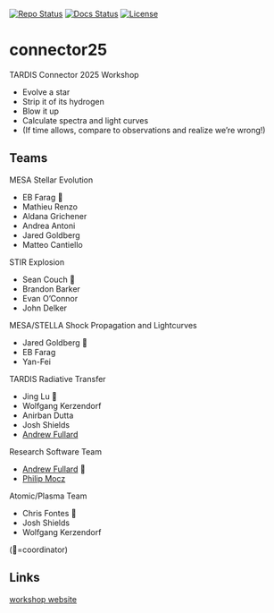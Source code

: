 [![Repo Status][status-badge]][status-link]
[![Docs Status][docs-badge]][docs-link]
[![License][license-badge]][license-link]

[status-link]:         https://www.repostatus.org/#active
[status-badge]:        https://www.repostatus.org/badges/latest/active.svg
[docs-link]:           https://tardis-sn.github.io/connector25
[docs-badge]:          https://github.com/tardis-sn/connector25/actions/workflows/mkdocs.yaml/badge.svg
[license-link]:        https://opensource.org/license/apache-2-0
[license-badge]:       https://img.shields.io/github/license/tardis-sn/connector25

# connector25
TARDIS Connector 2025 Workshop

* Evolve a star
* Strip it of its hydrogen
* Blow it up
* Calculate spectra and light curves
* (If time allows, compare to observations and realize we’re wrong!)

## Teams

MESA Stellar Evolution
* EB Farag 📌
* Mathieu Renzo
* Aldana Grichener
* Andrea Antoni
* Jared Goldberg
* Matteo Cantiello

STIR Explosion
* Sean Couch 📌
* Brandon Barker
* Evan O’Connor
* John Delker

MESA/STELLA Shock Propagation and Lightcurves
* Jared Goldberg 📌
* EB Farag
* Yan-Fei

TARDIS Radiative Transfer
* Jing Lu 📌
* Wolfgang Kerzendorf
* Anirban Dutta
* Josh Shields
* [Andrew Fullard](https://github.com/andrewfullard)

Research Software Team
* [Andrew Fullard](https://github.com/andrewfullard) 📌
* [Philip Mocz](https://github.com/pmocz)

Atomic/Plasma Team
* Chris Fontes 📌
* Josh Shields
* Wolfgang Kerzendorf

(📌=coordinator)

## Links

[workshop website](https://tardis-sn.github.io/tardis-connector/2025)
